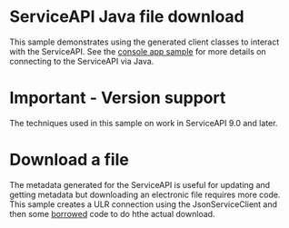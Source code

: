 # ServiceAPI Java file download

This sample demonstrates using the generated client classes to interact with the ServiceAPI. See the [console app sample](../MyTestConsole) for more details on connecting to the ServiceAPI via Java.

# Important - Version support

The techniques used in this sample on work in ServiceAPI 9.0 and later.

# Download a file

The metadata generated for the ServiceAPI is useful for updating and getting metadata but downloading an electronic file requires more code. This sample creates a ULR connection using the JsonServiceClient and then some [borrowed](https://www.codejava.net/java-se/networking/use-httpurlconnection-to-download-file-from-an-http-url) code to do hthe actual download.
